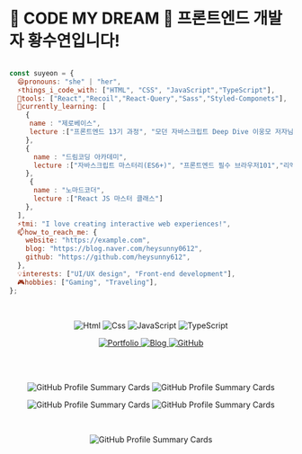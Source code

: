 
<h1>🌟 CODE MY DREAM 🌟 프론트엔드 개발자 황수연입니다! </h1>
  
```js

const suyeon = {
  😄pronouns: "she" | "her",
  ⚡things_i_code_with: ["HTML", "CSS", "JavaScript","TypeScript"],
  🔭tools: ["React","Recoil","React-Query","Sass","Styled-Componets"],
  🌱currently_learning: [
    {
     name : "제로베이스",
     lecture :["프론트엔드 13기 과정", "모던 자바스크립트 Deep Dive 이웅모 저자님과 함께하는 북스터디"]
    },
    {
      name : "드림코딩 아카데미",
      lecture :["자바스크립트 마스터리(ES6+)", "프론트엔드 필수 브라우저101","리액트 개념정리&클론코딩","Git 마스터과정"]
    },
     {
      name : "노마드코더",
      lecture :["React JS 마스터 클래스"]
    },
  ],
  ⚡tmi: "I love creating interactive web experiences!",
  📫how_to_reach_me: {
    website: "https://example.com",
    blog: "https://blog.naver.com/heysunny0612",
    github: "https://github.com/heysunny612",
  },
  💡interests: ["UI/UX design", "Front-end development"],
  🎮hobbies: ["Gaming", "Traveling"],
};

```
<br>

<p align="center">
  <img alt="Html" src="https://img.shields.io/badge/HTML5-E34F26.svg?&style=for-the-badge&logo=HTML5&logoColor=white"/> 
  <img alt="Css" src="https://img.shields.io/badge/CSS3-1572B6.svg?&style=for-the-badge&logo=CSS3&logoColor=white"/> 
  <img alt="JavaScript" src="https://img.shields.io/badge/JavaScript-F7DF1E.svg?&style=for-the-badge&logo=JavaScript&logoColor=black"/> 
  <img alt="TypeScript" src="https://img.shields.io/badge/TypeScript-3178C6.svg?&style=for-the-badge&logo=TypeScript&logoColor=white"/>
</p>

<p align="center">
  <a href="https://example.com">
    <img alt="Portfolio" src="https://img.shields.io/badge/Portfolio-FFA500.svg?&style=for-the-badge&logo=Portfolio&logoColor=white"/>
  </a>
  <a href="https://blog.naver.com/heysunny0612">
    <img alt="Blog" src="https://img.shields.io/badge/Blog-1EC800.svg?&style=for-the-badge&logo=Blog&logoColor=white"/>
  </a>
  <a href="https://github.com/heysunny612">
    <img alt="GitHub" src="https://img.shields.io/badge/GitHub-181717.svg?&style=for-the-badge&logo=GitHub&logoColor=white"/>
  </a>
</p>

<br>
<br>

<p align="center">
  <img src="https://github-profile-summary-cards.vercel.app/api/cards/repos-per-language?username=heysunny612&theme=vue" alt="GitHub Profile Summary Cards" />
  <img src="https://github-profile-summary-cards.vercel.app/api/cards/most-commit-language?username=heysunny612&theme=vue" alt="GitHub Profile Summary Cards" />
</p>

<p align="center">
  <img src="https://github-profile-summary-cards.vercel.app/api/cards/productive-time?username=heysunny612&theme=vue" alt="GitHub Profile Summary Cards" />
  <img src="https://github-profile-summary-cards.vercel.app/api/cards/stats?username=heysunny612&theme=vue" alt="GitHub Profile Summary Cards" />
</p>

<br>

<p align="center">
  <img src="https://github-profile-summary-cards.vercel.app/api/cards/profile-details?username=heysunny612&theme=vue" alt="GitHub Profile Summary Cards" />
</p>

<br>

